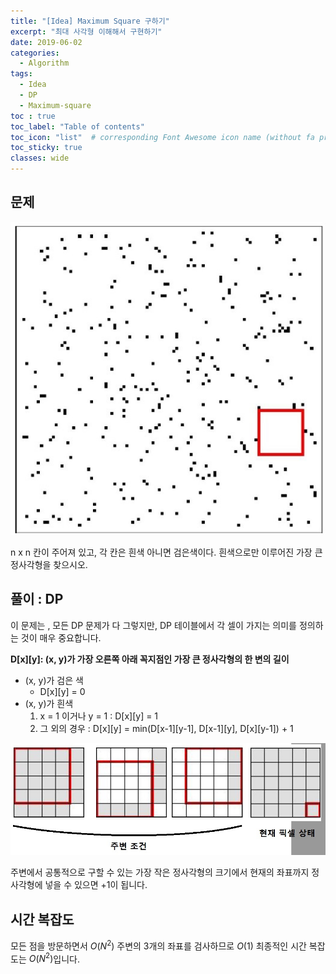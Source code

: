 ```yaml
---
title: "[Idea] Maximum Square 구하기"
excerpt: "최대 사각형 이해해서 구현하기"
date: 2019-06-02
categories:
  - Algorithm
tags:
  - Idea
  - DP
  - Maximum-square
toc : true
toc_label: "Table of contents"
toc_icon: "list"  # corresponding Font Awesome icon name (without fa prefix)
toc_sticky: true
classes: wide  
---
```



## 문제  

![maximum-square](/assets/images/algorithm/maximum-square.jpg)

n x n 칸이 주어져 있고, 각 칸은 흰색 아니면 검은색이다. 흰색으로만 이루어진 가장 큰 정사각형을 찾으시오.

## 풀이 : DP

이 문제는 , 모든 DP 문제가 다 그렇지만, DP 테이블에서 각 셀이 가지는 의미를 정의하는 것이 매우 중요합니다.  

**D[x][y]: (x, y)가 가장 오른쪽 아래 꼭지점인 가장 큰 정사각형의 한 변의 길이**

- (x, y)가 검은 색 
  - D[x][y] = 0  
- (x, y)가 흰색  
  1.  x = 1 이거나 y = 1 : D[x][y] = 1
  2. 그 외의 경우 : D[x][y] = min(D[x-1][y-1], D[x-1][y], D[x][y-1]) + 1

![maximum-square-2](/assets/images/algorithm/maximum-square-2.jpg)  

주변에서 공통적으로 구할 수 있는 가장 작은 정사각형의 크기에서 현재의 좌표까지 정사각형에 넣을 수 있으면 +1이 됩니다. 

## 시간 복잡도

모든 점을 방문하면서 $O(N^{2})$ 주변의 3개의 좌표를 검사하므로 $O(1)$ 최종적인 시간 복잡도는 $O(N^{2})$입니다.